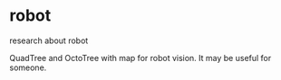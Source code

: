 # robot
research about robot

QuadTree and OctoTree with map for robot vision.
It may be useful for someone.
